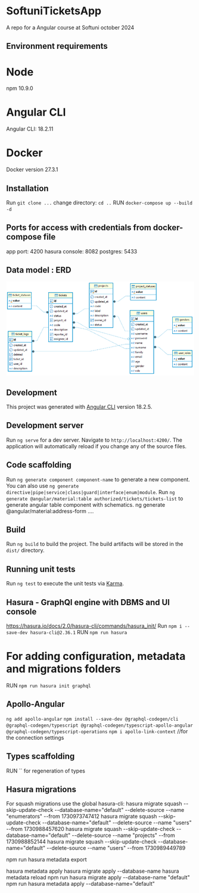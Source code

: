 # SoftuniTicketsApp

A repo for a Angular course at Softuni october 2024

## Environment requirements
# Node 
npm 10.9.0
# Angular CLI
Angular CLI: 18.2.11
# Docker
Docker version 27.3.1

## Installation
Run  `git clone ...`
change directory:  `cd ..`
RUN `docker-compose up --build -d`

## Ports for access with credentials from docker-compose file
app port: 4200
hasura console: 8082
postgres: 5433 


## Data model : ERD

![alt text](readme-images/image.png)

## Development

This project was generated with [Angular CLI](https://github.com/angular/angular-cli) version 18.2.5.

## Development server
Run `ng serve` for a dev server. Navigate to `http://localhost:4200/`. The application will automatically reload if you change any of the source files.

## Code scaffolding

Run `ng generate component component-name` to generate a new component. You can also use `ng generate directive|pipe|service|class|guard|interface|enum|module`.
Run `ng generate @angular/material:table authorized/tickets/tickets-list` to generate angular table component with schematics. 
ng generate @angular/material:address-form ....

## Build

Run `ng build` to build the project. The build artifacts will be stored in the `dist/` directory.

## Running unit tests

Run `ng test` to execute the unit tests via [Karma](https://karma-runner.github.io).


## Hasura - GraphQl engine with DBMS and UI console
https://hasura.io/docs/2.0/hasura-cli/commands/hasura_init/
Run `npm i --save-dev hasura-cli@2.36.1`
RUN `npm run hasura`
# For adding configuration, metadata and migrations folders
RUN `npm run hasura init graphql`

## Apollo-Angular
`ng add apollo-angular`
`npm install --save-dev @graphql-codegen/cli @graphql-codegen/typescript @graphql-codegen/typescript-apollo-angular @graphql-codegen/typescript-operations`
`npm i apollo-link-context` //for the connection settings

## Types scaffolding
RUN `` for regeneration of types

## Hasura migrations
For squash migrations use the global hasura-cli: 
hasura migrate squash --skip-update-check --database-name="default" --delete-source --name "enumerators" --from 1730973747412
hasura migrate squash --skip-update-check --database-name="default" --delete-source --name "users" --from 1730988457620
hasura migrate squash --skip-update-check --database-name="default" --delete-source --name "projects" --from 1730988852144
hasura migrate squash --skip-update-check --database-name="default" --delete-source --name "users" --from 1730989449789

npm run hasura metadata export

hasura metadata apply
hasura migrate apply --database-name <database-name>
hasura metadata reload
npm run hasura migrate apply     --database-name "default"
npm run hasura metadata apply     --database-name="default"